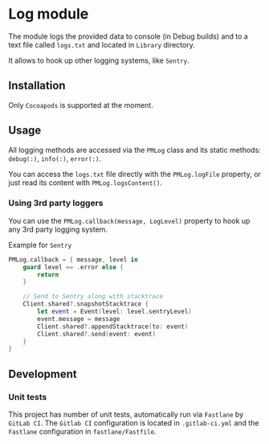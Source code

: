 # Log module

The module logs the provided data to console (in Debug builds) and to a text file called `logs.txt` and located in `Library` directory.

It allows to hook up other logging systems, like `Sentry`.

## Installation

Only `Cocoapods` is supported at the moment.

## Usage

All logging methods are accessed via the `PMLog` class and its static methods: `debug(:)`, `info(:)`, `error(:)`.

You can access the `logs.txt` file directly with the `PMLog.logFile` property, or just read its content with `PMLog.logsContent()`.

### Using 3rd party loggers

You can use the `PMLog.callback(message, LogLevel)` property to hook up any 3rd party logging system.

Example for `Sentry`

```swift
PMLog.callback = { message, level in
    guard level == .error else {
        return
    }

    // Send to Sentry along with stacktrace
    Client.shared?.snapshotStacktrace {
        let event = Event(level: level.sentryLevel)
        event.message = message
        Client.shared?.appendStacktrace(to: event)
        Client.shared?.send(event: event)
    }
}
```

## Development

### Unit tests

This project has number of unit tests, automatically run via `Fastlane` by `GitLab CI`. The `Gitlab CI` configuration is located in `.gitlab-ci.yml` and the `Fastlane` configuration in `fastlane/Fastfile`.